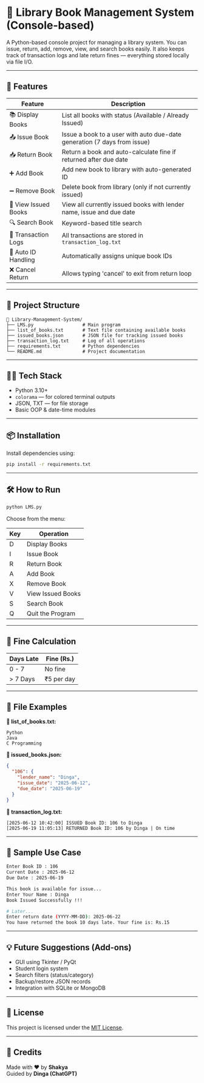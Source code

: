 # 📖 Library Book Management System (Console-based)

A Python-based console project for managing a library system. You can issue, return, add, remove, view, and search books easily. It also keeps track of transaction logs and late return fines — everything stored locally via file I/O.

---

## 🚀 Features

| Feature             | Description                                                                 |
|---------------------|-----------------------------------------------------------------------------|
| 📚 Display Books     | List all books with status (Available / Already Issued)                    |
| 📤 Issue Book        | Issue a book to a user with auto due-date generation (7 days from issue)   |
| 📥 Return Book       | Return a book and auto-calculate fine if returned after due date           |
| ➕ Add Book          | Add new book to library with auto-generated ID                             |
| ➖ Remove Book       | Delete book from library (only if not currently issued)                    |
| 👀 View Issued Books | View all currently issued books with lender name, issue and due date       |
| 🔍 Search Book       | Keyword-based title search                                                  |
| 🧾 Transaction Logs  | All transactions are stored in `transaction_log.txt`                       |
| 🧠 Auto ID Handling  | Automatically assigns unique book IDs                                      |
| ❌ Cancel Return     | Allows typing 'cancel' to exit from return loop                            |

---

## 🧱 Project Structure

```
📁 Library-Management-System/
├── LMS.py                  # Main program
├── list_of_books.txt       # Text file containing available books
├── issued_books.json       # JSON file for tracking issued books
├── transaction_log.txt     # Log of all operations
├── requirements.txt        # Python dependencies
└── README.md               # Project documentation
```

---

## 🧑‍💻 Tech Stack

- Python 3.10+
- `colorama` — for colored terminal outputs
- JSON, TXT — for file storage
- Basic OOP & date-time modules

---

## 📦 Installation

Install dependencies using:

```bash
pip install -r requirements.txt
```

---

## 🛠️ How to Run

```bash
python LMS.py
```

Choose from the menu:

| Key | Operation          |
|-----|--------------------|
| D   | Display Books      |
| I   | Issue Book         |
| R   | Return Book        |
| A   | Add Book           |
| X   | Remove Book        |
| V   | View Issued Books  |
| S   | Search Book        |
| Q   | Quit the Program   |

---

## 🧮 Fine Calculation

| Days Late | Fine (Rs.)    |
|-----------|---------------|
| 0 - 7     | No fine        |
| > 7 Days  | ₹5 per day     |

---

## 📂 File Examples

**📘 list_of_books.txt:**
```
Python
Java
C Programming
```

**📄 issued_books.json:**
```json
{
  "106": {
    "lender_name": "Dinga",
    "issue_date": "2025-06-12",
    "due_date": "2025-06-19"
  }
}
```

**🧾 transaction_log.txt:**
```
[2025-06-12 10:42:00] ISSUED Book ID: 106 to Dinga
[2025-06-19 11:05:13] RETURNED Book ID: 106 by Dinga | On time
```

---

## 🧪 Sample Use Case

```bash
Enter Book ID : 106
Current Date : 2025-06-12
Due Date : 2025-06-19

This book is available for issue...
Enter Your Name : Dinga
Book Issued Successfully !!!

# Later...
Enter return date (YYYY-MM-DD): 2025-06-22
You have returned the book 10 days late. Your fine is: Rs.15
```

---

## 💡 Future Suggestions (Add-ons)

- GUI using Tkinter / PyQt
- Student login system
- Search filters (status/category)
- Backup/restore JSON records
- Integration with SQLite or MongoDB

---

## 📜 License

This project is licensed under the [MIT License](https://opensource.org/licenses/MIT).

---

## 👏 Credits

Made with ❤️ by **Shakya**  
Guided by **Dinga (ChatGPT)**
